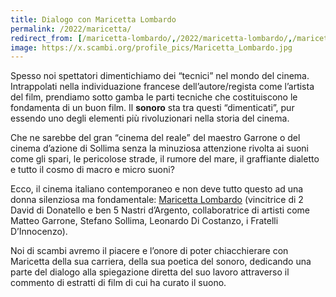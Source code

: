 ```yaml
---
title: Dialogo con Maricetta Lombardo
permalink: /2022/maricetta/
redirect_from: [/maricetta-lombardo/,/2022/maricetta-lombardo/,/maricetta/]
image: https://x.scambi.org/profile_pics/Maricetta_Lombardo.jpg
---
```

Spesso noi spettatori dimentichiamo dei “tecnici” nel mondo del cinema. Intrappolati nella individuazione francese dell’autore/regista come l’artista del film, prendiamo sotto gamba le parti tecniche che costituiscono le fondamenta di un buon film. Il **sonoro** sta tra questi “dimenticati”, pur essendo uno degli elementi più rivoluzionari nella storia del cinema.

Che ne sarebbe del gran <q>cinema del reale</q> del maestro Garrone o del cinema d’azione di Sollima senza la minuziosa attenzione rivolta ai suoni come gli spari, le pericolose strade, il rumore del mare, il graffiante dialetto e tutto il cosmo di macro e micro suoni?

Ecco, il cinema italiano contemporaneo e non deve tutto questo ad una donna silenziosa ma fondamentale: [Maricetta Lombardo](https://it.wikipedia.org/wiki/Maricetta_Lombardo 'Maricetta Lombardo su Wikipedia') (vincitrice di 2 David di Donatello e ben 5 Nastri d’Argento, collaboratrice di artisti come Matteo Garrone, Stefano Sollima, Leonardo Di Costanzo, i Fratelli D’Innocenzo). 

Noi di scambi avremo il piacere e l’onore di poter chiacchierare con Maricetta della sua carriera, della sua poetica del sonoro, dedicando una parte del dialogo alla spiegazione diretta del suo lavoro attraverso il commento di estratti di film di cui ha curato il suono.